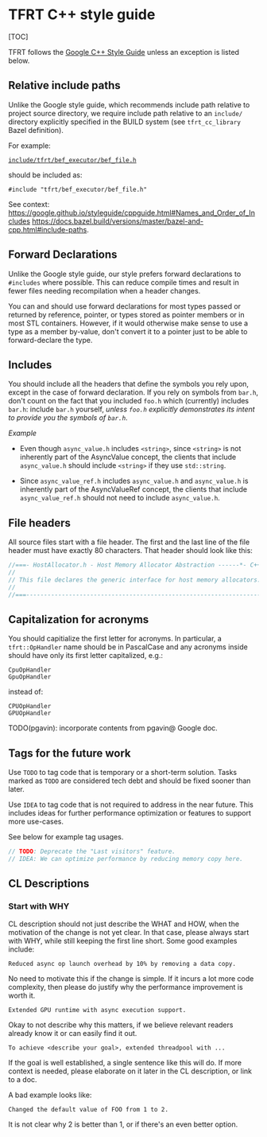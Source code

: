 # TFRT C++ style guide

<!--* freshness: {
  owner: 'pgavin'
  owner: 'zhangqiaorjc'
  reviewed: '2019-12-12'
} *-->

[TOC]

TFRT follows the
[Google C++ Style Guide](https://google.github.io/styleguide/cppguide.html)
unless an exception is listed below.

## Relative include paths

Unlike the Google style guide, which recommends include path relative to project
source directory, we require include path relative to an `include/` directory
explicitly specified in the BUILD system (see `tfrt_cc_library` Bazel
definition).

For example:

[`include/tfrt/bef_executor/bef_file.h`](https://cs.opensource.google/tensorflow/tensorflow/+/master:include/tfrt/bef_executor/bef_file.h)

should be included as:

`#include "tfrt/bef_executor/bef_file.h"`

See context:
https://google.github.io/styleguide/cppguide.html#Names_and_Order_of_Includes
https://docs.bazel.build/versions/master/bazel-and-cpp.html#include-paths.

## Forward Declarations

Unlike the Google style guide, our style prefers forward declarations to
`#includes` where possible. This can reduce compile times and result in fewer
files needing recompilation when a header changes.

You can and should use forward declarations for most types passed or returned by
reference, pointer, or types stored as pointer members or in most STL
containers. However, if it would otherwise make sense to use a type as a member
by-value, don't convert it to a pointer just to be able to forward-declare the
type.

## Includes

You should include all the headers that define the symbols you rely upon, except
in the case of forward declaration. If you rely on symbols from `bar.h`, don't
count on the fact that you included `foo.h` which (currently) includes `bar.h`:
include `bar.h` yourself, *unless `foo.h` explicitly demonstrates its intent to
provide you the symbols of `bar.h`*.

*Example*

*   Even though `async_value.h` includes `<string>`, since `<string>` is not
    inherently part of the AsyncValue concept, the clients that include
    `async_value.h` should include `<string>` if they use `std::string`.

*   Since `async_value_ref.h` includes `async_value.h` and `async_value.h` is
    inherently part of the AsyncValueRef concept, the clients that include
    `async_value_ref.h` should not need to include `async_value.h`.

## File headers

All source files start with a file header. The first and the last line of the
file header must have exactly 80 characters. That header should look like this:

```c++
//===- HostAllocator.h - Host Memory Allocator Abstraction ------*- C++ -*-===//
//
// This file declares the generic interface for host memory allocators.
//
//===----------------------------------------------------------------------===//
```

## Capitalization for acronyms

You should capitialize the first letter for acronyms. In particular, a
`tfrt::OpHandler` name should be in PascalCase and any acronyms inside should
have only its first letter capitalized, e.g.:

``` {.good}
CpuOpHandler
GpuOpHandler
```

instead of:

``` {.bad}
CPUOpHandler
GPUOpHandler
```

TODO(pgavin): incorporate contents from pgavin@ Google doc.

## Tags for the future work

Use `TODO` to tag code that is temporary or a short-term solution. Tasks marked
as `TODO` are considered tech debt and should be fixed sooner than later.

Use `IDEA` to tag code that is not required to address in the near future. This
includes ideas for further performance optimization or features to support more
use-cases.

See below for example tag usages.

```c++
// TODO: Deprecate the "Last visitors" feature.
// IDEA: We can optimize performance by reducing memory copy here.
```

## CL Descriptions

### Start with WHY

CL description should not just describe the WHAT and HOW, when the motivation of
the change is not yet clear. In that case, please always start with WHY, while
still keeping the first line short. Some good examples include:

``` {.good}
Reduced async op launch overhead by 10% by removing a data copy.
```

No need to motivate this if the change is simple. If it incurs a lot more code
complexity, then please do justify why the performance improvement is worth it.

``` {.good}
Extended GPU runtime with async execution support.
```

Okay to not describe why this matters, if we believe relevant readers already
know it or can easily find it out.

``` {.good}
To achieve <describe your goal>, extended threadpool with ...
```

If the goal is well established, a single sentence like this will do. If more
context is needed, please elaborate on it later in the CL description, or link
to a doc.

A bad example looks like:

``` {.bad}
Changed the default value of FOO from 1 to 2.
```

It is not clear why 2 is better than 1, or if there's an even better option.
